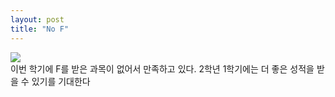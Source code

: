 ```yaml
---
layout: post
title: "No F"
---
```


<div class="img">
 <img src="https://github.com/user-attachments/assets/2f07037e-8239-42b8-be9e-6b0ab1328cf0">
</div>

<div class="txt">
  이번 학기에 F를 받은 과목이 없어서 만족하고 있다. 2학년 1학기에는 더 좋은 성적을 받을 수 있기를 기대한다
</div>
